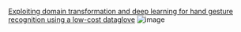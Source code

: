 [Exploiting domain transformation and deep learning for hand gesture recognition using a low-cost dataglove](https://www.nature.com/articles/s41598-022-25108-2)
![image](https://github.com/user-attachments/assets/e0076d88-1e97-49f5-8f1d-730344a29a0c)
